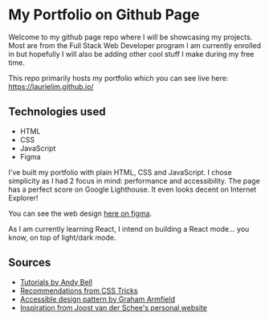 # My Portfolio on Github Page

Welcome to my github page repo where I will be showcasing my projects. Most are from the Full Stack Web Developer program I am currently enrolled in but hopefully I will also be adding other cool stuff I make during my free time.

This repo primarily hosts my portfolio which you can see live here: https://laurielim.github.io/

## Technologies used

- HTML
- CSS
- JavaScript
- Figma

I've built my portfolio with plain HTML, CSS and JavaScript. I chose simplicity as I had 2 focus in mind: performance and accessibility. The page has a perfect score on Google Lighthouse. It even looks decent on Internet Explorer!

You can see the web design [here on figma](https://www.figma.com/file/gMQCgsHCOB4aOTKfUYTw2s/my-portfolio?node-id=0%3A1).

As I am currently learning React, I intend on building a React mode... you know, on top of light/dark mode.

## Sources

- [Tutorials by Andy Bell](https://piccalil.li/tutorials)
- [Recommendations from CSS Tricks](https://css-tricks.com)
- [Accessible design pattern by Graham Armfield](https://www.hassellinclusion.com/blog/accessible-accordion-pattern/)
- [Inspiration from Joost van der Schee's personal website](https://www.usecue.com/)
